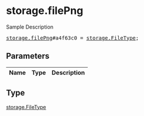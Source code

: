 # storage.filePng

Sample Description

<pre>
<a href="../constructor/storage.filePng.md">storage.filePng</a>#a4f63c0 = <a href="../type/storage.FileType.md">storage.FileType</a>;
</pre>

## Parameters

| Name | Type | Description |
|------|:----:|-------------|

## Type

[storage.FileType](../type/storage.FileType.md)
